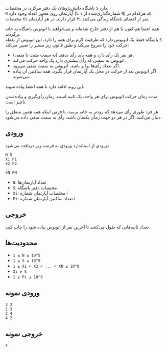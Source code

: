 باشگاه دانش‌پژوهان یک دفتر مرکزی در مختصات `S` دارد.  
`N` آپارتمان روی محور اعداد وجود دارد (شماره‌گذاری‌شده از ۱ تا `N`) که هرکدام در مختصات `Xi` قرار دارند. در هر آپارتمان `Pi` نفر از اعضای باشگاه زندگی می‌کنند.

همه اعضا هم‌اکنون با هم از دفتر خارج شده‌اند و می‌خواهند با اتوبوس باشگاه به خانه برگردند.  
باشگاه فقط یک اتوبوس دارد که ظرفیت لازم برای همه را دارد. این اتوبوس از نقطه `S` حرکت خود را شروع می‌کند و طبق قانون زیر مسیر را تعیین می‌کند:

- هر نفر یک رأی دارد و همه باید رأی بدهند (به سمت مثبت یا منفی).
- اتوبوس به سمتی که رأی بیشتری دارد یک واحد حرکت می‌کند.
- اگر تعداد رأی‌ها برابر باشد، اتوبوس به سمت منفی می‌رود.
- اگر اتوبوس بعد از حرکت در محل یک آپارتمان قرار بگیرد، همه ساکنین آن پیاده می‌شوند.

این روند ادامه دارد تا همه اعضا پیاده شوند.

مدت زمان حرکت اتوبوس برای هر واحد، یک ثانیه است. زمان رأی‌گیری و پیاده‌شدن ناچیز است.

هر فرد طوری رأی می‌دهد که زودتر به خانه برسد، با فرض اینکه همه همین منطق را دنبال می‌کنند. اگر در هر دو جهت زمان یکسان باشد، رأی به سمت منفی داده می‌شود.

## ورودی

ورودی از استاندارد ورودی به فرمت زیر دریافت می‌شود:

```
N S
X1 P1
X2 P2
...
XN PN
```

- `N`: تعداد آپارتمان‌ها
- `S`: مختصات دفتر باشگاه
- `Xi`: مختصات آپارتمان شماره i
- `Pi`: تعداد ساکنین آپارتمان شماره i

## خروجی

تعداد ثانیه‌هایی که طول می‌کشد تا آخرین نفر از اتوبوس پیاده شود را چاپ کنید.

## محدودیت‌ها

- `1 ≤ N ≤ 10^5`
- `1 ≤ S ≤ 10^9`
- `1 ≤ X1 < X2 < ... < XN ≤ 10^9`
- `Xi ≠ S`
- `1 ≤ Pi ≤ 10^9`

## ورودی نمونه

```
3 2
1 3
3 4
4 2
```

## خروجی نمونه

```
4
```

</pre>
